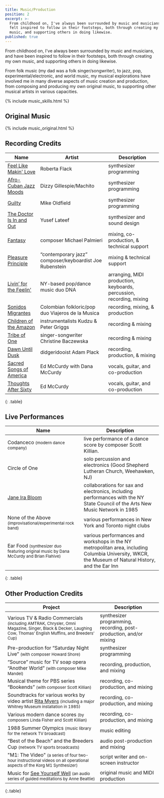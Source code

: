 ```yaml
---
title: Music/Production
position: 2
excerpt: >-
  From childhood on, I've always been surrounded by music and musicians, and
  felt inspired to follow in their footsteps, both through creating my own
  music, and supporting others in doing likewise.
published: true
---
```


From childhood on, I've always been surrounded by music and musicians, and have been  inspired to follow in their footsteps, both through creating my own music, and supporting others in doing likewise.

From folk music (my dad was a folk singer/songwriter), to jazz, pop, experimental/electronic, and world music, my musical explorations have involved me in many diverse aspects of music creation and production, from composing and producing my own original music, to supporting other musical artists in various capacities.

{% include music_skills.html %}

## Original Music
{% include music_original.html %}

## Recording Credits

| Name | Artist | Description |
| --- | --- | --- |
| [Feel Like Makin' Love](http://www.allmusic.com/album/feel-like-makin-love-mw0000654661) | Roberta Flack | synthesizer programming |
| [Afro-Cuban Jazz Moods](http://www.allmusic.com/album/afro-cuban-jazz-moods-mw0000308238) | Dizzy Gillespie/Machito | synthesizer programming |
| [Guilty](http://www.allmusic.com/album/mike-oldfield-the-collection-mw0001424206/credits) | Mike Oldfield | synthesizer programming |
| [The Doctor Is In and Out](http://www.allmusic.com/album/the-doctor-is-in-out-mw0000228181) | Yusef Lateef | synthesizer and sound design |
| [Fantasy](http://www.cdbaby.com/cd/palmieri) | composer Michael Palmieri | mixing, co-production, & technical support |
| [Pleasure Principle](http://www.allmusic.com/album/pleasure-principle-mw0000463806/credits) | “contemporary jazz” composer/keyboardist Joe Rubenstein | mixing & technical support |
| [Livin’ for the Feelin'](http://www.amazon.com/gp/product/B00004T2N2/ref=cm_cr_pr_pb_item) | NY-based pop/dance music duo DNA | arranging, MIDI production, keyboards, percussion, recording, mixing |
| [Sonidos Migrantes](https://myspace.com/viajerosdelamusica/music/album/sonidos-migrantes-5703414) | Colombian folkloric/pop duo Viajeros de la Musica | recording, mixing, & production |
| [Children of the Amazon](http://www.amazon.com/Children-Amazon-Kudzu-Peter-Griggs/dp/B00000G1RZ) | instrumentalists Kudzu & Peter Griggs | recording & mixing |
| [Tribe of One](http://www.discogs.com/Christine-Baczewska-Tribe-Of-One/release/2616270) | singer-songwriter Christine Baczewska | recording & mixing |
| [Dawn Until Dusk](http://www.amazon.com/Dawn-Until-Dusk-Tribal-Didgeridoo/dp/B000001ZBE) | didgeridooist Adam Plack | recording, production, & mixing |
| [Sacred Songs of America](http://www.folkways.si.edu/ed-and-dana-mccurdy/on-jordans-stormy-banks-i-stand-sacred-songs-of-america/american-folk/music/album/smithsonian) | Ed McCurdy with Dana McCurdy | vocals, guitar, and co-production |
| [Thoughts After Sixty](https://itunes.apple.com/us/album/thoughts-after-sixty/id465674514) | Ed McCurdy | vocals, guitar, and co-production |
{: .table}

## Live Performances

<!-- Markdown doesn't have a syntax for deemphasized small text, but you can use the <small></small> HTML tag instead. -->

| Name | Description |
| --- | --- |
| Codanceco <small>(modern dance company)</small> | live performance of a dance score by composer Scott Killian. |
| Circle of One | solo percussion and electronics (Good Shepherd Lutheran Church, Weehawken, NJ) |
| [Jane Ira Bloom](http://www.janeirabloom.com/) | collaborations for sax and electronics, including performances with the NY State Council of the Arts New Music Network in 1985 |
| None of the Above <small>(improvisational/experimental rock band)</small> | various performances in New York and Toronto night clubs |
| Ear Food <small>(synthesizer duo featuring original music by Dana McCurdy and Brian Flahive)</small> | various performances and workshops in the NY metropolitan area, including Columbia University, WKCR, the Museum of Natural History, and the Ear Inn |
{: .table}

## Other Production Credits

| Project | Description |
| --- | --- |
| Various TV & Radio Commercials <small>(including AMTRAK, Chrysler, Omni Magazine, Singer, Black & Decker, Laughing Cow, Thomas’ English Muffins, and Breeders’ Cup)</small> | synthesizer programming, recording, post-production, and/or mixing |
| Pre-production for “Saturday Night Live” <small>(with composer Howard Shore)</small> | synthesizer programming |
| “Source” music for TV soap opera “Another World” <small>(with composer Mike Mandel)</small> | recording, production, and mixing |
| Musical theme for PBS series “Bookends” <small>(with composer Scott Killian)</small> | recording, co-production, and mixing |
| Soundtracks for various works by video artist [Rita Myers](http://www.eai.org/artistTitles.htm?id=402) <small>(including a major Whitney Museum installation in 1985)</small> | recording, co-production, and mixing |
| Various modern dance scores <small>(by composers Linda Fisher and Scott Killian)</small> | recording, co-production, and mixing |
| 1988 Summer Olympics <small>(music library for the network TV broadcast)</small> | music editing |
| “Best of the Beach” and the Breeders Cup <small>(network TV sports broadcasts)</small> | audio post-production and mixing |
| "M1: The Video" <small>(a series of four two-hour instructional videos on all operational aspects of the Korg M1 Synthesizer)</small> | script writer and on-screen instructor |
| Music for [See Yourself Well](http://www.amazon.com/See-Yourself-Well-Anne-Beattie/dp/1881025306) <small>(an audio series of guided meditations by Anne Beattie)</small> | original music and MIDI production |
{:.table}
